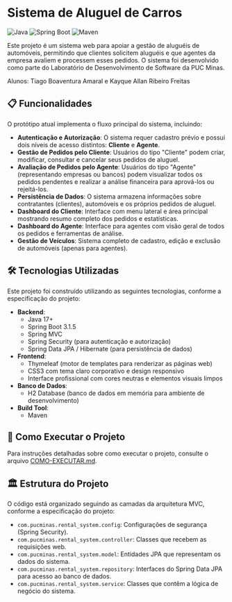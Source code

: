 # Sistema de Aluguel de Carros

![Java](https://img.shields.io/badge/Java-17+-blue?style=for-the-badge&logo=openjdk)
![Spring Boot](https://img.shields.io/badge/Spring_Boot-3.1.5-success?style=for-the-badge&logo=spring)
![Maven](https://img.shields.io/badge/Maven-4.0.0-red?style=for-the-badge&logo=apache-maven)


Este projeto é um sistema web para apoiar a gestão de aluguéis de automóveis, permitindo que clientes solicitem aluguéis e que agentes da empresa avaliem e processem esses pedidos. O sistema foi desenvolvido como parte do Laboratório de Desenvolvimento de Software da PUC Minas.

Alunos: Tiago Boaventura Amaral e Kayque Allan Ribeiro Freitas

## 📋 Funcionalidades

O protótipo atual implementa o fluxo principal do sistema, incluindo:

* **Autenticação e Autorização**: O sistema requer cadastro prévio e possui dois níveis de acesso distintos: **Cliente** e **Agente**.
* **Gestão de Pedidos pelo Cliente**: Usuários do tipo "Cliente" podem criar, modificar, consultar e cancelar seus pedidos de aluguel.
* **Avaliação de Pedidos pelo Agente**: Usuários do tipo "Agente" (representando empresas ou bancos) podem visualizar todos os pedidos pendentes e realizar a análise financeira para aprová-los ou rejeitá-los.
* **Persistência de Dados**: O sistema armazena informações sobre contratantes (clientes), automóveis e os próprios pedidos de aluguel.
* **Dashboard do Cliente**: Interface com menu lateral e área principal mostrando resumo completo dos pedidos e estatísticas.
* **Dashboard do Agente**: Interface para agentes com visão geral de todos os pedidos e ferramentas de análise.
* **Gestão de Veículos**: Sistema completo de cadastro, edição e exclusão de automóveis (apenas para agentes).

## 🛠️ Tecnologias Utilizadas

Este projeto foi construído utilizando as seguintes tecnologias, conforme a especificação do projeto:

* **Backend**:
    * Java 17+
    * Spring Boot 3.1.5
    * Spring MVC
    * Spring Security (para autenticação e autorização)
    * Spring Data JPA / Hibernate (para persistência de dados)
* **Frontend**:
    * Thymeleaf (motor de templates para renderizar as páginas web)
    * CSS3 com tema claro corporativo e design responsivo
    * Interface profissional com cores neutras e elementos visuais limpos
* **Banco de Dados**:
    * H2 Database (banco de dados em memória para ambiente de desenvolvimento)
* **Build Tool**:
    * Maven

## 🚀 Como Executar o Projeto

Para instruções detalhadas sobre como executar o projeto, consulte o arquivo [COMO-EXECUTAR.md](COMO-EXECUTAR.md).

## 🏛️ Estrutura do Projeto

O código está organizado seguindo as camadas da arquitetura MVC, conforme a especificação do projeto:

* `com.pucminas.rental_system.config`: Configurações de segurança (Spring Security).
* `com.pucminas.rental_system.controller`: Classes que recebem as requisições web.
* `com.pucminas.rental_system.model`: Entidades JPA que representam os dados do sistema.
* `com.pucminas.rental_system.repository`: Interfaces do Spring Data JPA para acesso ao banco de dados.
* `com.pucminas.rental_system.service`: Classes que contêm a lógica de negócio do sistema.
